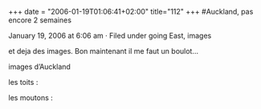 +++
date = "2006-01-19T01:06:41+02:00"
title="112"
+++
#Auckland, pas encore 2 semaines

January 19, 2006 at 6:06 am · Filed under going East, images

et deja des images. Bon maintenant il me faut un boulot…

images d’Auckland

les toits : 

les moutons :

